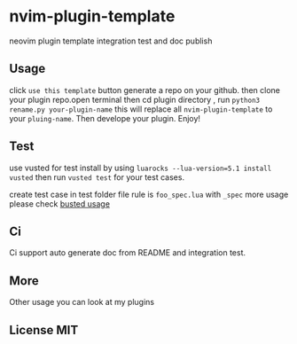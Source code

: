 # nvim-plugin-template
neovim plugin template integration test and doc publish

## Usage

click `use this template` button generate a repo on your github. then clone your plugin repo.open 
terminal then cd plugin directory , run `python3 rename.py your-plugin-name` this will replace all
`nvim-plugin-template` to your `pluing-name`. Then develope your plugin. Enjoy!

## Test
use vusted for test install by using `luarocks --lua-version=5.1 install vusted` then run `vusted test`
for your test cases.

create test case in test folder file rule is `foo_spec.lua` with `_spec` more usage please check
[busted usage](https://lunarmodules.github.io/busted/)

## Ci
Ci support auto generate doc from README and integration test.


## More
Other usage you can look at my plugins

## License MIT
